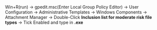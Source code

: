Win+R(run) -> gpedit.msc(Enter Local Group Policy Editor) -> User Configuration -> Administrative Templates -> Windows Components -> Attachment Manager -> Double-Click **Inclusion list for moderate risk file types** -> Tick Enabled and type in **.exe**

